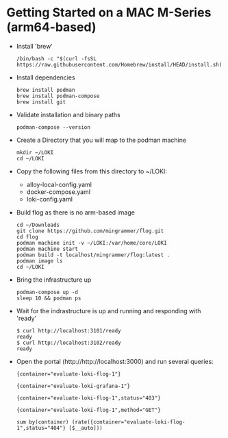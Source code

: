# Getting Started on a MAC M-Series (arm64-based)

- Install 'brew'
    ```
    /bin/bash -c "$(curl -fsSL https://raw.githubusercontent.com/Homebrew/install/HEAD/install.sh)"
    ```

- Install dependencies
    ```
    brew install podman
    brew install podman-compose
    brew install git
    ```

- Validate installation and binary paths
    ```
    podman-compose --version
    ```

- Create a Directory that you will map to the podman machine
    ```
    mkdir ~/LOKI
    cd ~/LOKI
    ```


- Copy the following files from this directory to ~/LOKI:

  * alloy-local-config.yaml
  * docker-compose.yaml
  * loki-config.yaml


- Build flog as there is no arm-based image
    ```
    cd ~/Downloads
    git clone https://github.com/mingrammer/flog.git
    cd flog
    podman machine init -v ~/LOKI:/var/home/core/LOKI
    podman machine start
    podman build -t localhost/mingrammer/flog:latest .
    podman image ls
    cd ~/LOKI
    ```

- Bring the infrastructure up
    ```
    podman-compose up -d
    sleep 10 && podman ps
    ```

- Wait for the indrastructure is up and running and responding with 'ready'
    ```
    $ curl http://localhost:3101/ready
    ready
    $ curl http://localhost:3102/ready
    ready
    ```

- Open the portal (http://http://localhost:3000) and run several queries:

    ```
    {container="evaluate-loki-flog-1"}
    ```

    ```
    {container="evaluate-loki-grafana-1"}
    ```

    ```
    {container="evaluate-loki-flog-1",status="403"}
    ```

    ```
    {container="evaluate-loki-flog-1",method="GET"}
    ```

    ```
    sum by(container) (rate({container="evaluate-loki-flog-1",status="404"} [$__auto]))
    ```
